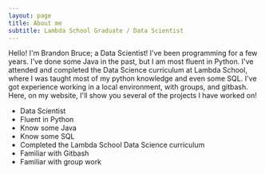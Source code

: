 ```yaml
---
layout: page
title: About me
subtitle: Lambda School Graduate / Data Scientist
---
```


  Hello! I'm Brandon Bruce; a Data Scientist! I've been programming for a few years. I've done some Java in the past,
but I am most fluent in Python. I've attended and completed the Data Science curriculum at Lambda School, where I 
was taught most of my python knowledge and even some SQL. I've got experience working in a local environment, with
groups, and gitbash. Here, on my website, I'll show you several of the projects I have worked on!

- Data Scientist
- Fluent in Python
- Know some Java
- Know some SQL
- Completed the Lambda School Data Science curriculum
- Familiar with Gitbash
- Familiar with group work
